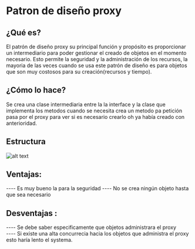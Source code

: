 # Patron de diseño proxy
## ¿Qué es?
 El patrón de diseño proxy su principal función y propósito es proporcionar un intermediario para poder gestionar el creado de objetos en el momento necesario. Esto permite la seguridad y la    administración de los recursos, la mayoria de las veces cuando se usa este patrón de diseño es para objetos que son muy costosos para su creación(recursos y tiempo).

## ¿Cómo lo hace?
   Se crea una clase intermediaria entre la la interface y la clase que implementa los metodos cuando se necesita crea un metodo pa petición pasa por el proxy para ver si es necesario crearlo oh ya había creado con anterioridad.

## Estructura
![alt text](https://www.google.com/url?sa=i&source=images&cd=&ved=2ahUKEwjI9qa77d7gAhUGPK0KHRuYCQYQjRx6BAgBEAU&url=http%3A%2F%2Fwww.danielcostas.com%2Fpatrones-de-diseno%2F&psig=AOvVaw1Q9yCUCYz9XY4WIW02McPw&ust=1551457928042162)
## Ventajas: 
---- Es muy bueno la para la seguridad 
---- No se crea ningún objeto hasta que sea necesario
## Desventajas :
---- Se debe saber especificamente que objetos administrara el proxy  
---- Si existe una alta concurrecia hacia los objetos que administra el proxy esto haría lento el systema.